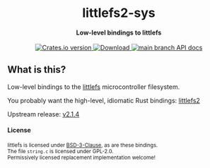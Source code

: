 <h1 align="center">littlefs2-sys</h1>
<div align="center">
 <strong>
   Low-level bindings to littlefs
 </strong>
</div>

<br />

<div align="center">
  <!-- Crates version -->
  <a href="https://crates.io/crates/littlefs2-sys">
    <img src="https://img.shields.io/crates/v/littlefs2-sys.svg?style=flat-square"
    alt="Crates.io version" />
  </a>
  <!-- Downloads -->
  <a href="https://crates.io/crates/littlefs2-sys">
    <img src="https://img.shields.io/crates/d/littlefs2-sys.svg?style=flat-square"
      alt="Download" />
  </a>
  <!-- API docs -->
  <a href="https://docs.rs/littlefs2-sys">
    <img src="https://img.shields.io/badge/docs-latest-blue.svg?style=flat-square"
      alt="main branch API docs" />
  </a>
</div>

## What is this?

Low-level bindings to the [littlefs][littlefs] microcontroller filesystem.

You probably want the high-level, idiomatic Rust bindings: [littlefs2][littlefs2]

Upstream release: [v2.1.4][upstream-release]

[littlefs]: https://github.com/ARMmbed/littlefs
[littlefs2]: https://github.com/nickray/littlefs2
[upstream-release]: https://github.com/ARMmbed/littlefs/releases/tag/v2.1.4

#### License

<sup>littlefs is licensed under [BSD-3-Clause][bsd-3-clause], as are these bindings.</sup>
<br>
<sub>The file `string.c` is licensed under GPL-2.0.<br>
Permissively licensed replacement implementation welcome!</sub>

[bsd-3-clause]: https://github.com/ARMmbed/littlefs/blob/master/LICENSE.md
